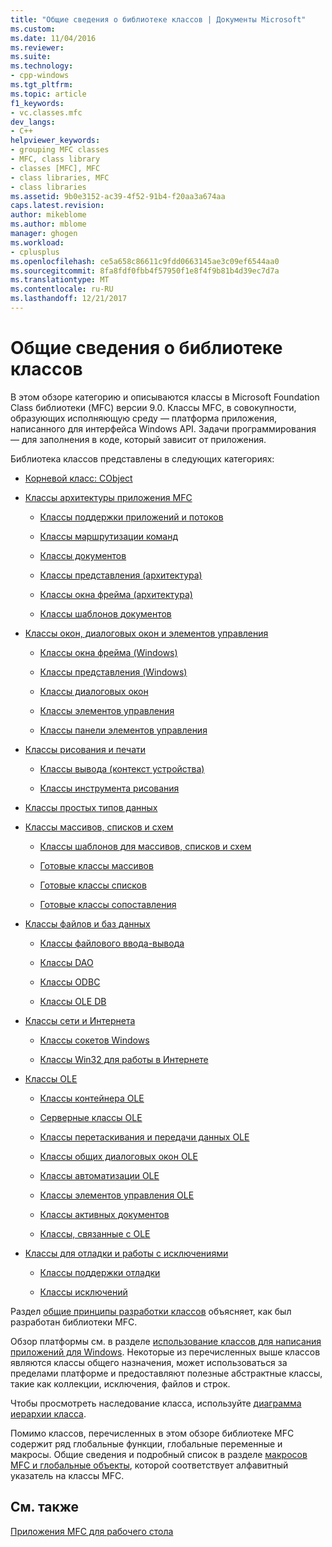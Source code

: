 ```yaml
---
title: "Общие сведения о библиотеке классов | Документы Microsoft"
ms.custom: 
ms.date: 11/04/2016
ms.reviewer: 
ms.suite: 
ms.technology:
- cpp-windows
ms.tgt_pltfrm: 
ms.topic: article
f1_keywords:
- vc.classes.mfc
dev_langs:
- C++
helpviewer_keywords:
- grouping MFC classes
- MFC, class library
- classes [MFC], MFC
- class libraries, MFC
- class libraries
ms.assetid: 9b0e3152-ac39-4f52-91b4-f20aa3a674aa
caps.latest.revision: 
author: mikeblome
ms.author: mblome
manager: ghogen
ms.workload:
- cplusplus
ms.openlocfilehash: ce5a658c86611c9fdd0663145ae3c09ef6544aa0
ms.sourcegitcommit: 8fa8fdf0fbb4f57950f1e8f4f9b81b4d39ec7d7a
ms.translationtype: MT
ms.contentlocale: ru-RU
ms.lasthandoff: 12/21/2017
---
```

# <a name="class-library-overview"></a>Общие сведения о библиотеке классов
В этом обзоре категорию и описываются классы в Microsoft Foundation Class библиотеки (MFC) версии 9.0. Классы MFC, в совокупности, образующих исполняющую среду — платформа приложения, написанного для интерфейса Windows API. Задачи программирования — для заполнения в коде, который зависит от приложения.  
  
 Библиотека классов представлены в следующих категориях:  
  
-   [Корневой класс: CObject](../mfc/root-class-cobject.md)  
  
-   [Классы архитектуры приложения MFC](../mfc/mfc-application-architecture-classes.md)  
  
    -   [Классы поддержки приложений и потоков](../mfc/application-and-thread-support-classes.md)  
  
    -   [Классы маршрутизации команд](../mfc/command-routing-classes.md)  
  
    -   [Классы документов](../mfc/document-classes.md)  
  
    -   [Классы представления (архитектура)](../mfc/view-classes-architecture.md)  
  
    -   [Классы окна фрейма (архитектура)](../mfc/frame-window-classes-architecture.md)  
  
    -   [Классы шаблонов документов](../mfc/document-template-classes.md)  
  
-   [Классы окон, диалоговых окон и элементов управления](../mfc/window-dialog-and-control-classes.md)  
  
    -   [Классы окна фрейма (Windows)](../mfc/frame-window-classes-windows.md)  
  
    -   [Классы представления (Windows)](../mfc/view-classes-windows.md)  
  
    -   [Классы диалоговых окон](../mfc/dialog-box-classes.md)  
  
    -   [Классы элементов управления](../mfc/control-classes.md)  
  
    -   [Классы панели элементов управления](../mfc/control-bar-classes.md)  
  
-   [Классы рисования и печати](../mfc/drawing-and-printing-classes.md)  
  
    -   [Классы вывода (контекст устройства)](../mfc/output-device-context-classes.md)  
  
    -   [Классы инструмента рисования](../mfc/drawing-tool-classes.md)  
  
-   [Классы простых типов данных](../mfc/simple-data-type-classes.md)  
  
-   [Классы массивов, списков и схем](../mfc/array-list-and-map-classes.md)  
  
    -   [Классы шаблонов для массивов, списков и схем](../mfc/template-classes-for-arrays-lists-and-maps.md)  
  
    -   [Готовые классы массивов](../mfc/ready-to-use-array-classes.md)  
  
    -   [Готовые классы списков](../mfc/ready-to-use-list-classes.md)  
  
    -   [Готовые классы сопоставления](../mfc/ready-to-use-map-classes.md)  
  
-   [Классы файлов и баз данных](../mfc/file-and-database-classes.md)  
  
    -   [Классы файлового ввода-вывода](../mfc/file-i-o-classes.md)  
  
    -   [Классы DAO](../mfc/dao-classes.md)  
  
    -   [Классы ODBC](../mfc/odbc-classes.md)  
  
    -   [Классы OLE DB](../mfc/ole-db-classes.md)  
  
-   [Классы сети и Интернета](../mfc/internet-and-networking-classes.md)  
  
    -   [Классы сокетов Windows](../mfc/windows-sockets-classes.md)  
  
    -   [Классы Win32 для работы в Интернете](../mfc/win32-internet-classes.md)  
  
-   [Классы OLE](../mfc/ole-classes.md)  
  
    -   [Классы контейнера OLE](../mfc/ole-container-classes.md)  
  
    -   [Серверные классы OLE](../mfc/ole-server-classes.md)  
  
    -   [Классы перетаскивания и передачи данных OLE](../mfc/ole-drag-and-drop-and-data-transfer-classes.md)  
  
    -   [Классы общих диалоговых окон OLE](../mfc/ole-common-dialog-classes.md)  
  
    -   [Классы автоматизации OLE](../mfc/ole-automation-classes.md)  
  
    -   [Классы элементов управления OLE](../mfc/ole-control-classes.md)  
  
    -   [Классы активных документов](../mfc/active-document-classes.md)  
  
    -   [Классы, связанные с OLE](../mfc/ole-related-classes.md)  
  
-   [Классы для отладки и работы с исключениями](../mfc/debugging-and-exception-classes.md)  
  
    -   [Классы поддержки отладки](../mfc/debugging-support-classes.md)  
  
    -   [Классы исключений](../mfc/exception-classes.md)  
  
 Раздел [общие принципы разработки классов](../mfc/general-class-design-philosophy.md) объясняет, как был разработан библиотеки MFC.  
  
 Обзор платформы см. в разделе [использование классов для написания приложений для Windows](../mfc/using-the-classes-to-write-applications-for-windows.md). Некоторые из перечисленных выше классов являются классы общего назначения, может использоваться за пределами платформе и предоставляют полезные абстрактные классы, такие как коллекции, исключения, файлов и строк.  
  
 Чтобы просмотреть наследование класса, используйте [диаграмма иерархии класса](../mfc/hierarchy-chart.md).  
  
 Помимо классов, перечисленных в этом обзоре библиотеке MFC содержит ряд глобальные функции, глобальные переменные и макросы. Общие сведения и подробный список в разделе [макросов MFC и глобальные объекты](../mfc/reference/mfc-macros-and-globals.md), которой соответствует алфавитный указатель на классы MFC.  
  
## <a name="see-also"></a>См. также  
 [Приложения MFC для рабочего стола](../mfc/mfc-desktop-applications.md)

